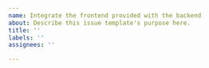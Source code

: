 ```yaml
---
name: Integrate the frontend provided with the backend
about: Describe this issue template's purpose here.
title: ''
labels: ''
assignees: ''

---
```



